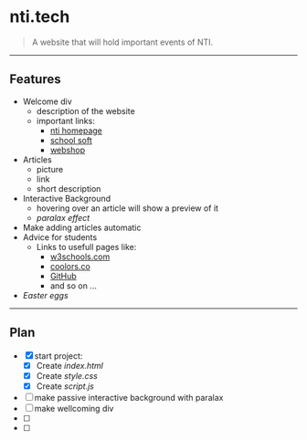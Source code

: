 # nti.tech
> A  website that will hold important events of NTI.
---
## Features
 - Welcome div
    - description of the website
    - important links:
        - [nti homepage](https://www.ntigymnasiet.se/)
        - [school soft](https://sms.schoolsoft.se/nti/sso)
        - [webshop](https://webbshop.ntigymnasiet.se/sv/)
 - Articles
    - picture
    - link
    - short description
  - Interactive Background
    - hovering over an article will show a preview of it
    - *paralax effect*
  - Make adding articles automatic
  - Advice for students
    - Links to usefull pages like:
      - [w3schools.com](https://www.w3schools.com/)
      - [coolors.co](https://coolors.co/app)
      - [GitHub](https://github.com/)
      - and so on ...
  - *Easter eggs*
---
## Plan
- [x] start project:
  - [x] Create *index.html*
  - [x] Create *style.css*
  - [x] Create *script.js*
- [ ] make passive interactive background with paralax
- [ ] make wellcoming div
- [ ] 
- [ ] 
